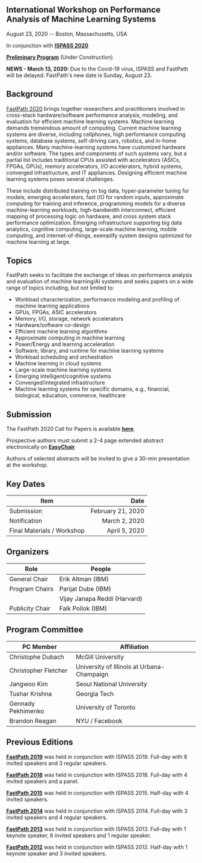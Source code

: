 ## International Workshop on Performance Analysis of Machine Learning Systems
August 23, 2020 -- Boston, Massachusetts, USA

In conjunction with **[ISPASS 2020](https://www.ispass.org/ispass2020)**

**[Preliminary Program](https://fastpath2020.github.io/Program)** (Under Construction)

**NEWS - March 13, 2020:**  Due to the Covid-19 virus, ISPASS and FastPath will be delayed.  FastPath's new date is Sunday, August 23.

## Background
[FastPath 2020](https://fastpath2020.github.io) brings together researchers and practitioners involved in cross-stack hardware/software performance analysis, modeling, and evaluation for efficient machine learning systems. Machine learning demands tremendous amount of computing. Current machine learning systems are diverse, including cellphones, high performance computing systems, database systems, self-driving cars, robotics, and in-home appliances. Many machine-learning systems have customized hardware and/or software. The types and components of such systems vary, but a partial list includes traditional CPUs assisted with accelerators (ASICs, FPGAs, GPUs), memory accelerators, I/O accelerators, hybrid systems, converged infrastructure, and IT appliances. Designing efficient machine learning systems poses several challenges.

These include distributed training on big data, hyper-parameter tuning for models, emerging accelerators, fast I/O for random inputs, approximate computing for training and inference, programming models for a diverse machine-learning workloads, high-bandwidth interconnect, efficient mapping of processing logic on hardware, and cross system stack performance optimization. Emerging infrastructure supporting big data analytics, cognitive computing, large-scale machine learning, mobile computing, and internet-of-things, exemplify system designs optimized for machine learning at large.

## Topics
FastPath seeks to facilitate the exchange of ideas on performance analysis and evaluation of machine learning/AI systems and seeks papers on a wide range of topics including, but not limited to:

- Workload characterization, performance modeling and profiling of machine learning applications
- GPUs, FPGAs, ASIC accelerators
- Memory, I/O, storage, network accelerators
- Hardware/software co-design
- Efficient machine learning algorithms
- Approximate computing in machine learning
- Power/Energy and learning acceleration
- Software, library, and runtime for machine learning systems
- Workload scheduling and orchestration
- Machine learning in cloud systems
- Large-scale machine learning systems
- Emerging intelligent/cognitive systems
- Converged/integrated infrastructure
- Machine learning systems for specific domains, e.g., financial, biological, education, commerce, healthcare

## Submission
The FastPath 2020 Call for Papers is available **[here](https://fastpath2020.github.io/Call/Call.txt)**.

Prospective authors must submit a 2-4 page extended abstract electronically on **[EasyChair](https://easychair.org/conferences/?conf=fastpath2020)**

Authors of selected abstracts will be invited to give a 30-min presentation at the workshop.

## Key Dates
 
| Item                       | Date              |
| ----                       | ----:             |
| Submission                 | February 21, 2020 |
| Notification               | March     2, 2020 |
| Final Materials / Workshop | April     5, 2020 |

## Organizers

| Role            | People                       |
| ----            | ----                         |
| General Chair   | Erik Altman (IBM)            |
| Program Chairs  | Parijat Dube (IBM)           |
|                 | Vijay Janapa Reddi (Harvard) |
| Publicity Chair | Falk Pollok (IBM)            |

## Program Committee

| PC Member            | Affiliation               |
| ----                 | ----                      |
| Christophe Dubach    | McGill University         |
| Christopher Fletcher | University of Illinois at Urbana-Champaign |
| Jangwoo Kim          | Seoul National University |
| Tushar Krishna       | Georgia Tech              |
| Gennady Pekhimenko   | University of Toronto     |
| Brandon Reagan       | NYU / Facebook            |

## Previous Editions

**[FastPath 2019](https://tinyurl.com/2019-FastPath)** was held in conjunction with ISPASS 2019. Full-day with 8 invited speakers and 3 regular speakers.

**[FastPath 2018](https://researcher.watson.ibm.com/researcher/view_group.php?id=8493)** was held in conjunction with ISPASS 2018. Full-day with 4 invited speakers and a panel.

**[FastPath 2015](https://researcher.watson.ibm.com/researcher/view_group.php?id=5865)** was held in conjunction with ISPASS 2015. Half-day with 4 invited speakers.

**[FastPath 2014](http://researcher.ibm.com/project/4338)** was held in conjunction with ISPASS 2014. Full-day with 3 invited speakers and 4 regular speakers.

**[FastPath 2013](http://researcher.ibm.com/project/5276)** was held in conjunction with ISPASS 2013. Full-day with 1 keynote speaker, 6 invited speakers and 1 regular speaker.

**[FastPath 2012](https://sites.google.com/site/fastpath2012)** was held in conjunction with ISPASS 2012. Half-day with 1 keynote speaker and 3 invited speakers.


